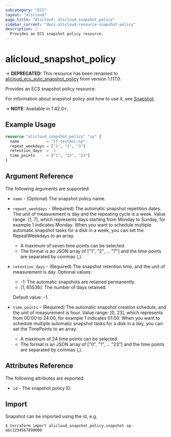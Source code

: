 ```yaml
---
subcategory: "ECS"
layout: "alicloud"
page_title: "Alicloud: alicloud_snapshot_policy"
sidebar_current: "docs-alicloud-resource-snapshot-policy"
description: |-
  Provides an ECS snapshot policy resource.
---
```


# alicloud\_snapshot\_policy

-> **DEPRECATED:** This resource has been renamed to [alicloud_ecs_auto_snapshot_policy](https://www.terraform.io/docs/providers/alicloud/r/ecs_auto_snapshot_policy) from version 1.117.0.

Provides an ECS snapshot policy resource.

For information about snapshot policy and how to use it, see [Snapshot](https://www.alibabacloud.com/help/doc-detail/25460.html).

-> **NOTE:** Available in 1.42.0+.

## Example Usage

```terraform
resource "alicloud_snapshot_policy" "sp" {
  name            = "tf-testAcc-sp"
  repeat_weekdays = ["1", "2", "3"]
  retention_days  = -1
  time_points     = ["1", "22", "23"]
}
```

## Argument Reference

The following arguments are supported:

* `name` - (Optional) The snapshot policy name.
* `repeat_weekdays` - (Required) The automatic snapshot repetition dates. The unit of measurement is day and the repeating cycle is a week. Value range: [1, 7], which represents days starting from Monday to Sunday, for example 1  indicates Monday. When you want to schedule multiple automatic snapshot tasks for a disk in a week, you can set the RepeatWeekdays to an array.
    - A maximum of seven time points can be selected.
    - The format is  an JSON array of ["1", "2", … "7"]  and the time points are separated by commas (,).
* `retention_days` - (Required) The snapshot retention time, and the unit of measurement is day. Optional values:
    - -1: The automatic snapshots are retained permanently.
    - [1, 65536]: The number of days retained.
    
    Default value: -1.
* `time_points` - (Required) The automatic snapshot creation schedule, and the unit of measurement is hour. Value range: [0, 23], which represents from 00:00 to 24:00,  for example 1 indicates 01:00. When you want to schedule multiple automatic snapshot tasks for a disk in a day, you can set the TimePoints to an array.
    - A maximum of 24 time points can be selected.
    - The format is  an JSON array of ["0", "1", … "23"] and the time points are separated by commas (,).
    
## Attributes Reference

The following attributes are exported:

* `id` - The snapshot policy ID.

## Import

Snapshot can be imported using the id, e.g.

```shell
$ terraform import alicloud_snapshot_policy.snapshot sp-abc1234567890000
```
